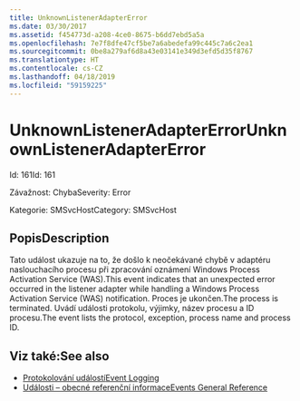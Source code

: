 ```yaml
---
title: UnknownListenerAdapterError
ms.date: 03/30/2017
ms.assetid: f454773d-a208-4ce0-8675-b6dd7ebd5a5a
ms.openlocfilehash: 7e7f8dfe47cf5be7a6abedefa99c445c7a6c2ea1
ms.sourcegitcommit: 0be8a279af6d8a43e03141e349d3efd5d35f8767
ms.translationtype: HT
ms.contentlocale: cs-CZ
ms.lasthandoff: 04/18/2019
ms.locfileid: "59159225"
---
```

# <a name="unknownlisteneradaptererror"></a><span data-ttu-id="f3d72-102">UnknownListenerAdapterError</span><span class="sxs-lookup"><span data-stu-id="f3d72-102">UnknownListenerAdapterError</span></span>
<span data-ttu-id="f3d72-103">Id: 161</span><span class="sxs-lookup"><span data-stu-id="f3d72-103">Id: 161</span></span>  
  
 <span data-ttu-id="f3d72-104">Závažnost: Chyba</span><span class="sxs-lookup"><span data-stu-id="f3d72-104">Severity: Error</span></span>  
  
 <span data-ttu-id="f3d72-105">Kategorie: SMSvcHost</span><span class="sxs-lookup"><span data-stu-id="f3d72-105">Category: SMSvcHost</span></span>  
  
## <a name="description"></a><span data-ttu-id="f3d72-106">Popis</span><span class="sxs-lookup"><span data-stu-id="f3d72-106">Description</span></span>  
 <span data-ttu-id="f3d72-107">Tato událost ukazuje na to, že došlo k neočekávané chybě v adaptéru naslouchacího procesu při zpracování oznámení Windows Process Activation Service (WAS).</span><span class="sxs-lookup"><span data-stu-id="f3d72-107">This event indicates that an unexpected error occurred in the listener adapter while handling a Windows Process Activation Service (WAS) notification.</span></span> <span data-ttu-id="f3d72-108">Proces je ukončen.</span><span class="sxs-lookup"><span data-stu-id="f3d72-108">The process is terminated.</span></span> <span data-ttu-id="f3d72-109">Uvádí události protokolu, výjimky, název procesu a ID procesu.</span><span class="sxs-lookup"><span data-stu-id="f3d72-109">The event lists the protocol, exception, process name and process ID.</span></span>  
  
## <a name="see-also"></a><span data-ttu-id="f3d72-110">Viz také:</span><span class="sxs-lookup"><span data-stu-id="f3d72-110">See also</span></span>

- [<span data-ttu-id="f3d72-111">Protokolování událostí</span><span class="sxs-lookup"><span data-stu-id="f3d72-111">Event Logging</span></span>](../../../../../docs/framework/wcf/diagnostics/event-logging/index.md)
- [<span data-ttu-id="f3d72-112">Události – obecné referenční informace</span><span class="sxs-lookup"><span data-stu-id="f3d72-112">Events General Reference</span></span>](../../../../../docs/framework/wcf/diagnostics/event-logging/events-general-reference.md)
